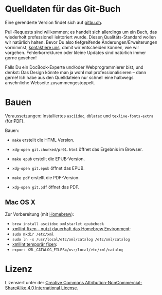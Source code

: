 Quelldaten für das Git-Buch
===========================

Eine gerenderte Version findet sich auf [gitbu.ch](http://gitbu.ch/pr01.html).

Pull-Requests sind willkommen; es handelt sich allerdings um ein Buch, das
wiederholt professionell lektoriert wurde. Diesen Qualitäts-Standard wollen wir
natürlich halten. Bevor Du also tiefgreifende Änderungen/Erweiterungen
vornimmst, [kontaktiere uns](mailto:kontakt@gitbu.ch), damit wir entscheiden
können, wie wir vorgehen. Fehlerkorrekturen oder kleine Updates sind natürlich
immer gerne gesehen!

Falls Du ein DocBook-Experte und/oder Webprogrammierer bist, und denkst: Das
Design könnte man ja wohl mal professionalisieren – dann gerne! Ich habe aus
den Quelldateien nur schnell eine halbwegs ansehnliche Webseite
zusammengestoppelt.

Bauen
=====

Voraussetzungen: Installiertes `asciidoc`, `dblatex` und `texlive-fonts-extra` (für PDF).

Bauen:
* `make` erstellt die HTML Version.
* `xdg-open git.chunked/pr01.html` öffnet das Ergebnis im Browser.

* `make epub` erstellt die EPUB-Version.
* `xdg-open git.epub` öffnet das EPUB.

* `make pdf` erstellt die PDF-Version.
* `xdg-open git.pdf` öffnet das PDF.

Mac OS X
--------

Zur Vorbereitung (mit [Homebrew](http://brew.sh/)):
* `brew install asciidoc xmlstarlet epubcheck`
* [xmllint fixen - nutzt dauerhaft das Homebrew Environment](https://groups.google.com/forum/#!topic/asciidoc/FC-eOwU8rYg):
 * `sudo mkdir /etc/xml`
 * `sudo ln -s /usr/local/etc/xml/catalog /etc/xml/catalog`
* [xmllint temporär fixen](https://groups.google.com/forum/#!topic/asciidoc/FC-eOwU8rYg):
 * `export XML_CATALOG_FILES=/usr/local/etc/xml/catalog`
 

Lizenz
======

Lizensiert unter der [Creative Commons Attribution-NonCommercial-ShareAlike 4.0
International License](http://creativecommons.org/licenses/by-nc-sa/4.0/).
